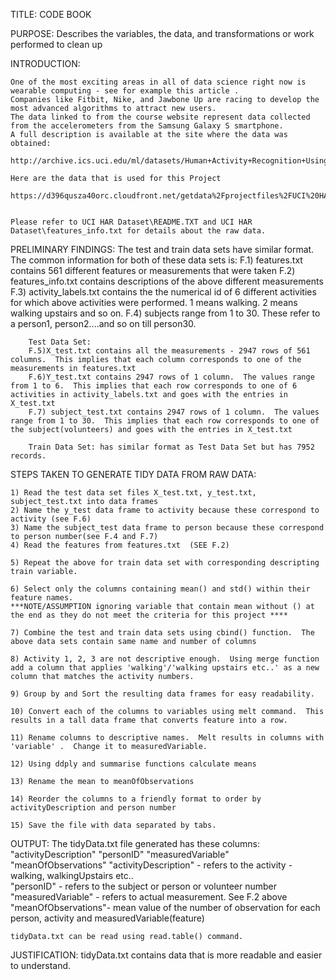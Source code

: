 TITLE: CODE BOOK

PURPOSE:  Describes the variables, the data, and transformations or work performed to clean up

INTRODUCTION:

	One of the most exciting areas in all of data science right now is wearable computing - see for example this article . 
	Companies like Fitbit, Nike, and Jawbone Up are racing to develop the most advanced algorithms to attract new users. 
	The data linked to from the course website represent data collected from the accelerometers from the Samsung Galaxy S smartphone. 
	A full description is available at the site where the data was obtained: 

	http://archive.ics.uci.edu/ml/datasets/Human+Activity+Recognition+Using+Smartphones 

	Here are the data that is used for this Project

	https://d396qusza40orc.cloudfront.net/getdata%2Fprojectfiles%2FUCI%20HAR%20Dataset.zip 


	Please refer to UCI HAR Dataset\README.TXT and UCI HAR Dataset\features_info.txt for details about the raw data.
	
	

PRELIMINARY FINDINGS:  The test and train data sets have similar format.  The common information for both of these data sets is:
		F.1) features.txt contains 561 different features or measurements that were taken
		F.2) features_info.txt contains descriptions of the above different measurements
		F.3) activity_labels.txt contains the the numerical id of 6 different activities for which above activities were performed. 1 means walking.  2 means walking upstairs and so on.
		F.4) subjects range from 1 to 30.  These refer to a person1, person2....and so on till person30.
		
		Test Data Set:
		F.5)X_test.txt contains all the measurements - 2947 rows of 561 columns.  This implies that each column corresponds to one of the measurements in features.txt
		F.6)Y_test.txt contains 2947 rows of 1 column.  The values range from 1 to 6.  This implies that each row corresponds to one of 6 activities in activity_labels.txt and goes with the entries in X_test.txt
		F.7) subject_test.txt contains 2947 rows of 1 column.  The values range from 1 to 30.  This implies that each row corresponds to one of the subject(volunteers) and goes with the entries in X_test.txt
		
		Train Data Set: has similar format as Test Data Set but has 7952 records.
		
STEPS TAKEN TO GENERATE TIDY DATA FROM RAW DATA:

	1) Read the test data set files X_test.txt, y_test.txt, subject_test.txt into data frames
	2) Name the y_test data frame to activity because these correspond to activity (see F.6)
	3) Name the subject_test data frame to person because these correspond to person number(see F.4 and F.7)
	4) Read the features from features.txt  (SEE F.2)
	
	5) Repeat the above for train data set with corresponding descripting train variable.
	
	6) Select only the columns containing mean() and std() within their feature names.  
	***NOTE/ASSUMPTION ignoring variable that contain mean without () at the end as they do not meet the criteria for this project ****
	
	7) Combine the test and train data sets using cbind() function.  The above data sets contain same name and number of columns
	
	8) Activity 1, 2, 3 are not descriptive enough.  Using merge function add a column that applies 'walking'/'walking upstairs etc..' as a new column that matches the activity numbers.
	
	9) Group by and Sort the resulting data frames for easy readability.
	
	10) Convert each of the columns to variables using melt command.  This results in a tall data frame that converts feature into a row.
	
	11) Rename columns to descriptive names.  Melt results in columns with 'variable' .  Change it to measuredVariable.
	
	12) Using ddply and summarise functions calculate means
	
	13) Rename the mean to meanOfObservations
	
	14) Reorder the columns to a friendly format to order by activityDescription and person number
	
	15) Save the file with data separated by tabs.
	
OUTPUT:
	The tidyData.txt file generated has these columns: "activityDescription"		"personID"		"measuredVariable"		"meanOfObservations"
	"activityDescription"	- refers to the activity - walking, walkingUpstairs etc..	
	"personID"		- refers to the subject or person or volunteer number
	"measuredVariable"	- refers to actual measurement.  See 	F.2 above
	"meanOfObservations"- mean value of the number of observation for each person, activity and measuredVariable(feature) 
	
	tidyData.txt can be read using read.table() command.
	

JUSTIFICATION:
	tidyData.txt contains data that is more readable and easier to understand.  
